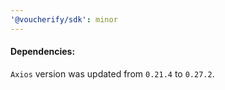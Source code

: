 ```yaml
---
'@voucherify/sdk': minor
---
```


#### Dependencies:
`Axios` version was updated from `0.21.4` to `0.27.2`.
